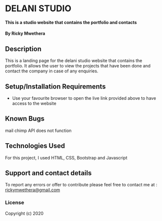 # DELANI STUDIO
#### This is a studio website that contains the portfolio and contacts
#### By Ricky Mwethera
## Description
This is a landing page for the delani studio website that contains the portfolio. It allows the user to view the projects that have been done and contact the company in case of any enquiries.
## Setup/Installation Requirements
* Use your favourite browser to open the live link provided above to have access to the website
## Known Bugs
mail chimp API does not function
## Technologies Used
For this project, I used HTML, CSS, Bootstrap and Javascript
## Support and contact details
To report any errors or offer to contribute please feel free to contact me at : rickymwethera@gmail.com
### License
Copyright (c) 2020